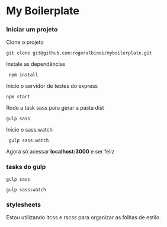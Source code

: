 # My Boilerplate

### Iniciar um projeto

Clone o projeto

```git clone git@github.com:rogeralbinoi/myboilerplate.git```

Instale as dependências

``` npm install```

Inicie o servidor de testes do express

``` npm start  ```

Rode a task sass para gerar a pasta dist

``` gulp sass ```

Inicie o sass:watch

``` gulp sass:watch```

Agora só acessar **localhost:3000** e ser feliz

### tasks do gulp ###

``` gulp sass ```

``` gulp sass:watch ```

### stylesheets ###
Estou utilizando itcss e rscss para organizar as folhas de estilo.
